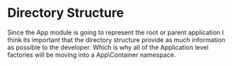 # Directory Structure

Since the App module is going to represent the root or parent application I think its important that
the directory structure provide as much information as possible to the developer. Which is why all of the
Application level factories will be moving into a App\Container namespace.
